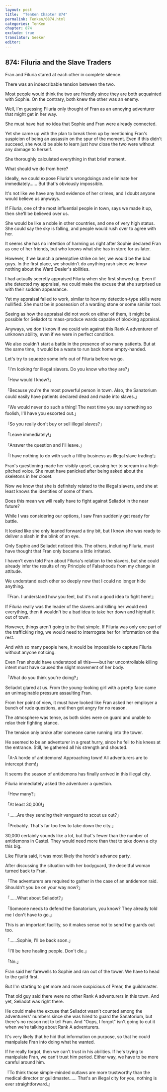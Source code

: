 ```yaml
---
layout: post
title:  "TenKen Chapter 874"
permalink: Tenken/0874.html
categories: TenKen
chapter: 874
exclude: true
translator: Seeker
editor: 
---
```

<h2>874: Filuria and the Slave Traders</h2>

 Fran and Filuria stared at each other in complete silence.

 There was an indescribable tension between the two.

 Most people would think the two are friendly since they are both acquainted with Sophie. On the contrary, both knew the other was an enemy.

 Well, I'm guessing Filuria only thought of Fran as an annoying adventurer that might get in her way.

 She must have had no idea that Sophie and Fran were already connected.

 Yet she came up with the plan to break them up by mentioning Fran's suspicion of being an assassin on the spur of the moment. Even if this didn't succeed, she would be able to learn just how close the two were without any damage to herself.

 She thoroughly calculated everything in that brief moment.

 What should we do from here?

 Ideally, we could expose Filuria's wrongdoings and eliminate her immediately…… But that's obviously impossible.

 It's not like we have any hard evidence of her crimes, and I doubt anyone would believe us anyways.

 If Filuria, one of the most influential people in town, says we made it up, then she'll be believed over us.

 She would be like a noble in other countries, and one of very high status. She could say the sky is falling, and people would rush over to agree with her.

 It seems she has no intention of harming us right after Sophie declared Fran as one of her friends, but who knows what she has in store for us later.

 However, if we launch a preemptive strike on her, we would be the bad guys. In the first place, we shouldn't do anything rash since we know nothing about the Ward Dealer's abilities.

 I had actually secretly appraised Filuria when she first showed up. Even if she detected my appraisal, we could make the excuse that she surprised us with their sudden appearance.

 Yet my appraisal failed to work, similar to how my detection-type skills were nullified. She must be in possession of a warding stone or some similar tool.

 Seeing as how the appraisal did not work on either of them, it might be possible for Seliadot to mass-produce wards capable of blocking appraisal.

 Anyways, we don't know if we could win against this Rank A adventurer of unknown ability, even if we were in perfect condition.
 
 We also couldn't start a battle in the presence of so many patients. But at the same time, it would be a waste to run back home empty-handed.

 Let's try to squeeze some info out of Filuria before we go.

「I'm looking for illegal slavers. Do you know who they are?」

「How would I know?」

「Because you're the most powerful person in town. Also, the Sanatorium could easily have patients declared dead and made into slaves.」

「We would never do such a thing! The next time you say something so foolish, I'll have you escorted out.」

「So you really don't buy or sell illegal slaves?」

「Leave immediately!」

「Answer the question and I'll leave.」

「I have nothing to do with such a filthy business as illegal slave trading!」

 Fran's questioning made her visibly upset, causing her to scream in a high-pitched voice. She must have panicked after being asked about the skeletons in her closet.

 Now we know that she is definitely related to the illegal slavers, and she at least knows the identities of some of them.

 Does this mean we will really have to fight against Seliadot in the near future?

 While I was considering our options, I saw Fran suddenly get ready for battle.

 It looked like she only leaned forward a tiny bit, but I knew she was ready to deliver a slash in the blink of an eye.

 Only Sophie and Seliadot noticed this. The others, including Filuria, must have thought that Fran only became a little irritated.

 I haven't even told Fran about Filuria's relation to the slavers, but she could already infer the results of my Principle of Falsehoods from my change in attitude.

 We understand each other so deeply now that I could no longer hide anything.

『Fran. I understand how you feel, but it's not a good idea to fight here!』

 If Filuria really was the leader of the slavers and killing her would end everything, then it wouldn't be a bad idea to take her down and hightail it out of town.

 However, things aren't going to be that simple. If Filuria was only one part of the trafficking ring, we would need to interrogate her for information on the rest.

 And with so many people here, it would be impossible to capture Filuria without anyone noticing.

 Even Fran should have understood all this――but her uncontrollable killing intent must have caused the slight movement of her body.

「What do you think you're doing?」

 Seliadot glared at us. From the young-looking girl with a pretty face came an unimaginable pressure assaulting Fran.

 From her point of view, it must have looked like Fran asked her employer a bunch of rude questions, and then got angry for no reason.

 The atmosphere was tense, as both sides were on guard and unable to relax their fighting stance.

 The tension only broke after someone came running into the tower.

 He seemed to be an adventurer in a great hurry, since he fell to his knees at the entrance. Still, he gathered all his strength and shouted.

「A-A horde of antidemons! Approaching town! All adventurers are to intercept them!」

 It seems the season of antidemons has finally arrived in this illegal city.

 Filuria immediately asked the adventurer a question.

「How many?」

「At least 30,000!」

「……Are they sending their vanguard to scout us out?」

「Probably. That's far too few to take down the city.」

 30,000 certainly sounds like a lot, but that's fewer than the number of antidemons in Castel. They would need more than that to take down a city this big.

 Like Filuria said, it was most likely the horde's advance party.

 After discussing the situation with her bodyguard, the deceitful woman turned back to Fran.

「The adventurers are required to gather in the case of an antidemon raid. Shouldn't you be on your way now?」

「……What about Seliadot?」

「Someone needs to defend the Sanatorium, you know? They already told me I don't have to go.」

 This is an important facility, so it makes sense not to send the guards out too.

「……Sophie, I'll be back soon.」

「I'll be here healing people. Don't die.」

「Nn.」

 Fran said her farewells to Sophie and ran out of the tower. We have to head to the guild first.

 But I'm starting to get more and more suspicious of Prear, the guildmaster.

 That old guy said there were no other Rank A adventurers in this town. And yet, Seliadot was right there.

 He could make the excuse that Seliadot wasn't counted among the adventurers' numbers since she was hired to guard the Sanatorium, but there's no reason not to tell Fran. And "Oops, I forgot" isn't going to cut it when we're talking about Rank A adventurers.

 It's very likely that he hid that information on purpose, so that he could manipulate Fran into doing what he wanted.

 If he really forgot, then we can't trust in his abilities. If he's trying to manipulate Fran, we can't trust him period. Either way, we have to be more careful around him.

『To think those simple-minded outlaws are more trustworthy than the medical director or guildmaster…… That's an illegal city for you, nothing is ever straightforward.』



